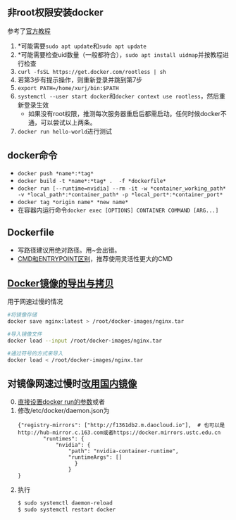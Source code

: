 ## 非root权限安装docker
参考了[官方教程](https://docs.docker.com/engine/security/rootless/)
1. *可能需要```sudo apt update```和```sudo apt update```
2. *可能需要检查uid数量（一般都符合），```sudo apt install uidmap```并按教程进行检查
3. ```curl -fsSL https://get.docker.com/rootless | sh```
4. 若第3步有提示操作，则重新登录并跳到第7步
5. ```export PATH=/home/xurj/bin:$PATH```
6. ```systemctl --user start docker```和```docker context use rootless```，然后重新登录生效
    * 如果没有root权限，推测每次服务器重启后都需启动。任何时候docker不通，可以尝试以上两条。
7. ```docker run hello-world```进行测试


## docker命令
* ```docker push *name*:*tag*```
* ```docker build -t *name*:*tag* .  -f *dockerfile* ```
* ```docker run [--runtime=nvidia] --rm -it -w *container_working_path* -v *local_path*:*container_path* -p *local_port*:*container_port*```
* ```docker tag *origin name* *new name*```
* 在容器内运行命令```docker exec [OPTIONS] CONTAINER COMMAND [ARG...]```

## Dockerfile
* 写路径建议用绝对路径。用~会出错。
* [CMD和ENTRYPOINT区别](https://blog.csdn.net/u010900754/article/details/78526443)，推荐使用灵活性更大的CMD

## [Docker镜像的导出与拷贝](https://blog.csdn.net/yelllowcong/article/details/76731668)
用于网速过慢的情况
```bash
#将镜像存储
docker save nginx:latest > /root/docker-images/nginx.tar

#导入镜像文件
docker load --input /root/docker-images/nginx.tar

#通过符号的方式来导入
docker load < /root/docker-images/nginx.tar
```

## 对镜像网速过慢时[改用国内镜像](https://yeasy.gitbooks.io/docker_practice/install/mirror.html)
0. [直接设置docker run的参数](https://www.jianshu.com/p/df75f9b5fcf6)或者
1. 修改/etc/docker/daemon.json为
	```
	{"registry-mirrors": ["http://f1361db2.m.daocloud.io"],  # 也可以是http://hub-mirror.c.163.com或者https://docker.mirrors.ustc.edu.cn
    	    "runtimes": {
                "nvidia": {
                    "path": "nvidia-container-runtime",
                    "runtimeArgs": []
        	          }
    		        }
	}
	```
2. 执行
	```bash
	$ sudo systemctl daemon-reload
	$ sudo systemctl restart docker
	```
